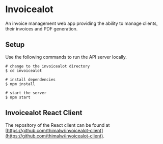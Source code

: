 # Invoicealot
An invoice management web app providing the ability to manage clients, their invoices and PDF generation.

## Setup

Use the following commands to run the API server locally.

```
# change to the invoicealot directory
$ cd invoicealot

# install dependencies
$ npm install

# start the server
$ npm start
```

## Invoicealot React Client
The repository of the React client can be found at [https://github.com/thimalw/invoicealot-client](https://github.com/thimalw/invoicealot-client).
